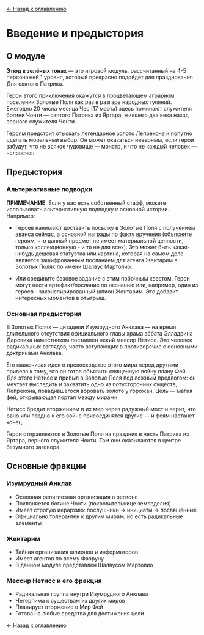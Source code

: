[← Назад к оглавлению](README.md)

# Введение и предыстория

## О модуле

**Этюд в зелёных тонах** — это игровой модуль, рассчитанный на 4-5 персонажей 1 уровня, который прекрасно подойдет для празднования Дня святого Патрика.

Герои этого приключения окажутся в процветающем аграрном поселении Золотые Поля как раз в разгаре народных гуляний. Ежегодно 20 числа месяца Чес (17 марта) здесь поминают служителя богини Чонти — святого Патрика из Яртара, жившего два века назад верного служителя Чонти.

Героям предстоит отыскать легендарное золото Лепрекона и попутно сделать моральный выбор. Он может оказаться неверным, если герои забудут, что не всякое чудовище — монстр, и что не каждый человек — человечен.

## Предыстория

### Альтернативные подводки

**ПРИМЕЧАНИЕ:** Если у вас есть собственный стафф, можете использовать альтернативную подводку к основной истории. Например:

- Героев нанимают доставить посылку в Золотые Поля с получением аванса сейчас, а основной награды по факту вручения (объясните героям, что данный предмет не имеет материальной ценности, только коллекционную - и то не для всех). Это может быть какая-нибудь дешевая статуэтка или картина, которая на самом деле является зашифрованным посланием для агента Жентарим в Золотых Полях по имени Шалвус Мартолио.

- Или соедините базовое задание с этим побочным квестом. Герои могут нести артефакт/послание по незнанию или, например, один из героев - законспирированный шпион Жентарим. Это добавит интересных моментов в отыгрыш.

### Основная предыстория

В Золотых Полях — цитадели Изумрудного Анклава — на время длительного отсутствия официального главы храма аббата Элладрина Даровика наместником поставлен некий мессир Нетисс. Это человек радикальных взглядов, часто вступающих в противоречие с основными доктринами Анклава.

Его навязчивая идея о превосходстве этого мира перед другими привела к тому, что он готов объявить священную войну плану Фей. Для этого Нетисс и прибыл в Золотые Поля под ложным предлогом: он мечтает выследить и захватить одно из потусторонних существ, Лепрекона, повадившегося воровать золото у горожан. Цель — магия фей, открывающая портал между мирами.

Нетисс бредит вторжением в их мир через радужный мост и верит, что рано или поздно к его войне присоединятся другие — и феям настанет конец.

Герои отправляются в Золотые Поля на праздник в честь Патрика из Яртара, верного служителя Чонти. Там они оказываются в центре безумного заговора.

## Основные фракции

### Изумрудный Анклав
- Основная религиозная организация в регионе
- Поклоняется богине Чонти (покровительнице земледелия)
- Имеет строгую иерархию: послушники → инициаты → посвящённые
- Официально толерантен к другим мирам, но есть радикальные элементы

### Жентарим
- Тайная организация шпионов и информаторов
- Имеет агентов по всему Фаэруну
- В данном модуле представлен Шалвусом Мартолио

### Мессир Нетисс и его фракция
- Радикальная группа внутри Изумрудного Анклава
- Нетерпима к существам из других миров
- Планирует вторжение в Мир Фей
- Готова на любые средства для достижения цели

[← Назад к оглавлению](README.md)